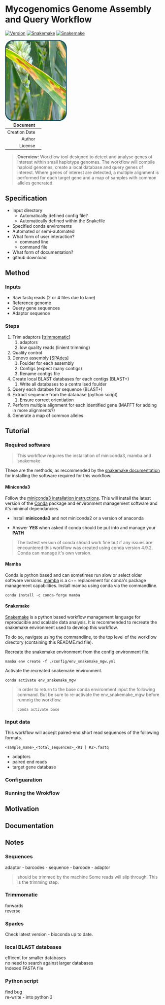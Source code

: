 Mycogenomics Genome Assembly and Query Workflow
================================================

[![Version](https://img.shields.io/badge/Version-0.2.0-red)](https://github.com/JoeBlackSci/genome_assembly_mp1)
[![Snakemake](https://img.shields.io/badge/snakemake-5.32.0-brightgreen.svg?style=flat)](https://snakemake.readthedocs.io)
[![Snakemake](https://img.shields.io/badge/Conda-4.9.2-brightgreen.svg?style=flat)](https://docs.conda.io/projects/conda/en/latest/index.html)

<img align="left" width="200" src="ZPic.png" style="padding-right: 10px">

|      Document |   |
|--------------:|---|
| Creation Date |   |
|        Author |   |
|       License |   |
> **Overview:** Workflow tool designed to detect and analyse genes of interest within small haplotype genomes. The workflow will compile haploid genomes, create a local database and query genes of interest. Where genes of interest are detected, a multiple alignment is performed for each target gene and a map of samples with common alleles generated.

## Specification
- Input directory
  - Automatically defined config file?
  - Automatically defined within the Snakefile
- Specified conda enviroments
- Automated or semi-automated
- What form of user interaction?
  - command line
  - command file
- What form of documentation?
- github download


## Method
### Inputs
+ Raw fastq reads (2 or 4 files due to lane)
+ Reference genome
+ Query gene sequences
+ Adaptor sequence

### Steps
1. Trim adaptors \[[trimmomatic](http://www.usadellab.org/cms/?page=trimmomatic)\]
    1. adaptors
    2. low quality reads (linient trimming)
1. Quality control
1. Denovo assembly \[[SPAdes](https://cab.spbu.ru/software/spades/)\]
    1. Foulder for each assembly
    1. Contigs (expect many contigs)
    1. Rename contigs file
1. Create local BLAST databases for each contigs (BLAST+)
    1. Write all databases to a centralised foulder
1. Query each databse for sequence (BLAST+)
1. Extract sequence from the database (python script)
    1. Ensure correct orientiation
1. Perform multiple alignment for each identified gene (MAFFT for adding in more alignments?)
1. Generate a map of common alleles


## Tutorial

### Required software
> This workflow requires the installation of miniconda3, mamba and snakemake.

These are the methods, as recommended by the [snakemake documentation](https://snakemake.readthedocs.io/en/stable/getting_started/installation.html) for installing the software required for this workflow.

#### Miniconda3
Follow the [miniconda3 installation instructions](https://conda.io/projects/conda/en/latest/user-guide/install/index.html). This will install the latest version of the [Conda](https://conda.io/en/latest/index.html) package and environment management software and it's minimal dependancies.

- Install **miniconda3** and not miniconda2 or a version of anaconda

- Answer **YES** when asked if conda should be put into and manage your **PATH**

>  The lastest version of conda should work fine but if any issues are encountered this workflow was created using conda version 4.9.2. Conda can manage it's own version.


#### Mamba
Conda is python based and can sometimes run slow or select older software versions. [mamba](https://github.com/mamba-org/mamba) is a c++ replacement for conda's package management capabilities. Install mamba using conda via the commandline.
```
conda install -c conda-forge mamba
```

#### Snakemake
[Snakemake](https://snakemake.readthedocs.io/en/stable/index.html) is a python based workflow management language for reproducible and scalable data analysis. It is recommended to recreate the snakemake environment used to develop this workflow.

To do so, navigate using the commandline, to the top level of the workflow directory (containing this README.md file).

Recreate the snakemake environment from the config environment file.
```
mamba env create -f ./config/env_snakemake_mgw.yml
```

Activate the recreated snakemake environment.
```
conda activate env_snakemake_mgw
```

> In order to return to the base conda environment input the following command. But be sure to re-activate the env_snakemake_mgw before runnnig the workflow.
> ```
> conda activate base
> ```

### Input data
This workflow will accept paired-end short read sequences of the following formats.
```
<sample_name>_<total_sequences>_<R1 | R2>.fastq
```

- adaptors
- paired end reads
- target gene database

### Configuaration


### Running the Wrokflow



## Motivation

## Documentation


## Notes
### Sequences
adaptor - barcodes - sequence - barcode - adaptor
> should be trimmed by the machine
Some reads will slip through. This is the trimming step.

### Trimmomatic
forwards  
reverse  

### Spades
Check latest version - bioconda up to date.

### local BLAST databases
efficent for smaller databases  
no need to search against larger databases  
Indexed FASTA file  

### Python script
find bug  
re-write - into python 3
